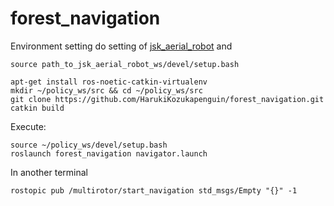 # forest_navigation

Environment setting
do setting of [jsk_aerial_robot](<https://github.com/jsk-ros-pkg/jsk_aerial_robot>)
and 
```
source path_to_jsk_aerial_robot_ws/devel/setup.bash
```
```
apt-get install ros-noetic-catkin-virtualenv
mkdir ~/policy_ws/src && cd ~/policy_ws/src
git clone https://github.com/HarukiKozukapenguin/forest_navigation.git
catkin build
```

Execute:
```
source ~/policy_ws/devel/setup.bash
roslaunch forest_navigation navigator.launch
```
In another terminal
```
rostopic pub /multirotor/start_navigation std_msgs/Empty "{}" -1
```
